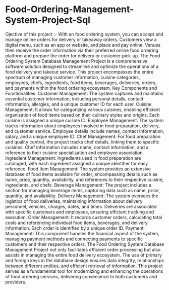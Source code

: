 # Food-Ordering-Management-System-Project-Sql
Ojective of this project :-
With an food ordering system, you can accept and manage online orders for delivery or takeaway orders. Customers view a digital menu, such as an app or website, and place and pay online. Venues then receive the order information via their preferred online food ordering platform and prepare the order for delivery or customer pick-up. The Food Ordering System Database Management Project is a comprehensive software solution designed to streamline and optimize the operations of a food delivery and takeout service. This project encompasses the entire spectrum of managing customer information, cuisine categories, employees, chefs, ingredients, food items, beverages, deliveries, orders, and payments within the food ordering ecosystem. Key Components and Functionalities: Customer Management: The system captures and maintains essential customer information, including personal details, contact information, allergies, and a unique customer ID for each user. Cuisine Management: It allows for categorizing various cuisines, enabling efficient organization of food items based on their culinary styles and origins. Each cuisine is assigned a unique cuisine ID. Employee Management: The system tracks information about employees involved in food preparation, delivery, and customer service. Employee details include names, contact information, salary, and a unique employee ID. Chef Management: For food preparation and quality control, the project tracks chef details, linking them to specific cuisines. Chef information includes name, contact information, and a reference to their cuisine specialization and employee association. Ingredient Management: Ingredients used in food preparation are cataloged, with each ingredient assigned a unique identifier for easy reference. Food Item Management: The system provides an extensive database of food items available for order, encompassing details such as name, price, quantity, availability, and references to their respective cuisine, ingredients, and chefs. Beverage Management: The project includes a section for managing beverage items, capturing data such as name, price, quantity, and availability.
Delivery Management: The system oversees the logistics of food deliveries, maintaining information about delivery personnel, vehicles, charges, dates, and times. Deliveries are associated with specific customers and employees, ensuring efficient tracking and execution. Order Management: It records customer orders, calculating total costs and referencing individual food items, beverages, and delivery information. Each order is identified by a unique order ID. Payment Management: This component handles the financial aspect of the system, managing payment methods and connecting payments to specific customers and their respective orders. The Food Ordering System Database Management Project not only facilitates efficient order processing but also assists in managing the entire food delivery ecosystem. The use of primary and foreign keys in the database design ensures data integrity, relationships between different entities, and efficient retrieval of information. This project serves as a fundamental tool for modernizing and enhancing the operations of food ordering services, delivering convenience to both customers and providers.
